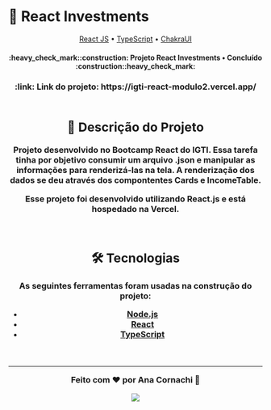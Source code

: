 # :money_with_wings: React Investments

<p align="center">
 <a href="https://pt-br.reactjs.org/">React JS</a> • 
 <a href="https://www.typescriptlang.org/pt/">TypeScript</a> • 
 <a href="https://chakra-ui.com/">ChakraUI</a>

</p>

<h4 align="center"> 
:heavy_check_mark::construction:  Projeto React Investments • Concluído  :construction::heavy_check_mark:
</h4>

<h3 align="center"> :link:  Link do projeto: https://igti-react-modulo2.vercel.app/<hs>

<br>
 <br>

## :receipt: Descrição do Projeto

<p>Projeto desenvolvido no Bootcamp React do IGTI. Essa tarefa tinha por objetivo  consumir um arquivo .json e manipular as informações para renderizá-las na tela. 
A renderização dos dados se deu através dos compontentes Cards e IncomeTable.</p>

Esse projeto foi desenvolvido utilizando React.js e está hospedado na Vercel.

<br>

## :hammer_and_wrench: Tecnologias

As seguintes ferramentas foram usadas na construção do projeto:

- [Node.js](https://nodejs.org/en/)
- [React](https://pt-br.reactjs.org/)
- [TypeScript](https://www.typescriptlang.org/)

<br>
<hr>

Feito com ❤️ por Ana Cornachi :wave:

<a href="https://www.linkedin.com/in/anacornachi/"><img src="https://img.shields.io/badge/LinkedIn-0077B5?style=for-the-badge&logo=linkedin&logoColor=white" target="_blank"/>
